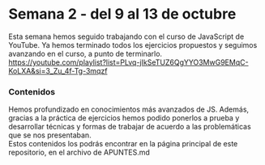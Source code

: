 # Semana 2 - del 9 al 13 de octubre
Esta semana hemos seguido trabajando con el curso de JavaScript de YouTube. Ya hemos terminado todos los ejercicios propuestos y seguimos avanzando en el curso, a punto de terminarlo.<br>
https://youtube.com/playlist?list=PLvq-jIkSeTUZ6QgYYO3MwG9EMqC-KoLXA&si=3_Zu_4f-Tg-3mqzf
### Contenidos
Hemos profundizado en conocimientos más avanzados de JS. Además, gracias a la práctica de ejercicios hemos podido ponerlos a prueba y desarrollar técnicas y formas de trabajar de acuerdo a las problemáticas que se nos presentaban.
<br>
Estos contenidos los podrás encontrar en la página principal de este repositorio, en el archivo de APUNTES.md
